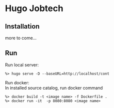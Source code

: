 # Hugo Jobtech

## Installation
more to come...

## Run
Run local server:
```
%> hugo serve -D --baseURL=http://localhost/cont
```

Run docker: <br>
In installed source catalog, run docker command 
```
%> docker build -t <image name> -f Dockerfile .
%> docker run -it  -p 8080:8080 <image name>
```
